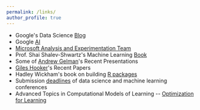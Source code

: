 ```yaml
---
permalink: /links/
author_profile: true
---
```


* Google's Data Science [Blog](http://www.unofficialgoogledatascience.com/)
* Google [AI](https://ai.google/stories/)
* [Microsoft Analysis and Experimentation Team](https://exp-platform.com/)
* Prof. Shai Shalev-Shwartz's Machine Learning [Book](http://www.cs.huji.ac.il/~shais/UnderstandingMachineLearning/copy.html)
* Some of [Andrew Gelman](http://www.stat.columbia.edu/~gelman/presentations/)'s Recent Presentations
* [Giles Hooker](http://faculty.bscb.cornell.edu/~hooker/)'s Recent Papers
* Hadley Wickham's book on building [R packages](http://r-pkgs.had.co.nz/)
* Submission [deadlines](http://lucasmentch.com/links.html) of data science and machine learning conferences
* Advanced Topics in Computational Models of Learning -- [Optimization for Learning](http://web.cs.iastate.edu/~jialiu/teaching/COMS672_F17/)


